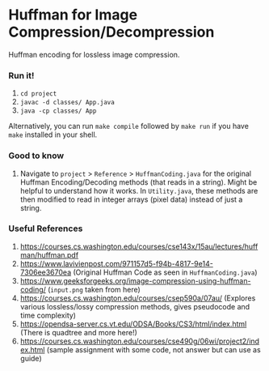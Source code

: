 # Huffman for Image Compression/Decompression
Huffman encoding for lossless image compression.

### Run it!
1. `cd project`
2. `javac -d classes/ App.java`
3. `java -cp classes/ App`

Alternatively, you can run `make compile` followed by `make run` if you have `make` installed in your shell.

### Good to know
1. Navigate to `project` > `Reference` > `HuffmanCoding.java` for the original Huffman Encoding/Decoding methods (that reads in a string). Might be helpful to understand how it works. In `Utility.java`, these methods are then modified to read in integer arrays (pixel data) instead of just a string.

### Useful References
1. https://courses.cs.washington.edu/courses/cse143x/15au/lectures/huffman/huffman.pdf
2. https://www.lavivienpost.com/971157d5-f94b-4817-9e14-7306ee3670ea (Original Huffman Code as seen in `HuffmanCoding.java`)
3. https://www.geeksforgeeks.org/image-compression-using-huffman-coding/ (`input.png` taken from here)
4. https://courses.cs.washington.edu/courses/csep590a/07au/ (Explores various lossless/lossy compression methods, gives pseudocode and time complexity)
5. https://opendsa-server.cs.vt.edu/ODSA/Books/CS3/html/index.html (There is quadtree and more here!)
6. https://courses.cs.washington.edu/courses/cse490g/06wi/project2/index.html (sample assignment with some code, not answer but can use as guide)